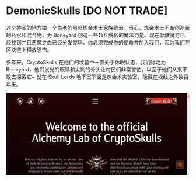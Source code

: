 # DemonicSkulls [DO NOT TRADE]

这个神圣的地方由一个古老的黑暗炼金术士家族统治。当心，炼金术士不断创造新的药水和混合物，为 Boneyard 创造一些超凡脱俗的魔法力量。现在骷髅魔方已经找到并且恶魔之血已经分发完毕，你必须完成你的使命并加入我们，因为我们在区块链上释放恐怖。

多年来，CryptoSkulls 在他们的坟墓中一直处于休眠状态，我们称之为 Boneyard，他们发光的眼睛和尖刺的骨头让村民们非常害怕，以至于他们从来不敢去探索它~ 就在 Skull Lords 地下室下面是炼金术实验室，隐藏在视线之外数百年来。

![nft](demonic.png)
